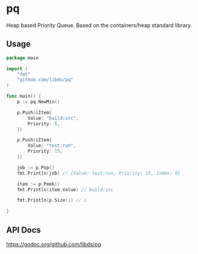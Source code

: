 # pq
Heap based Priority Queue. Based on the containers/heap standard library.

## Usage

```go
package main

import (
    "fmt"
    "github.com/libds/pq"
)

func main() {
    p := pq.NewMin()

    p.Push(&Item{
        Value: "build:src",
        Priority: 5,
    })

    p.Push(&Item{
        Value: "test:run",
        Priority: 15,
    })

    job := p.Pop()
    fmt.Println(job) // {Value: test:run, Priority: 15, Index: 0}

    item := p.Peek()
    fmt.Println(item.Value) // build:src

    fmt.Println(p.Size()) // 1

}
```

## API Docs

https://godoc.org/github.com/libds/pq


